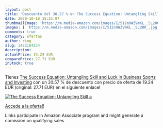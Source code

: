 ```yaml
---
layout: post
title: 'Descuento del 30.57 % en The Success Equation: Untangling Skill a'
date: 2020-10-18 18:25:07
thumbnailImage: 'https://m.media-amazon.com/images/I/512n9WZVmKL._SL200_.jpg'
images: [ 'https://m.media-amazon.com/images/I/512n9WZVmKL._SL200_.jpg' ]
comments: true
category: ofertas
author: ring
slug: 1422184234
description:
actualPrice: 19.24 EUR
comparePrice: 27.71 EUR
inStock: true
---
```


Tienes [The Success Equation: Untangling Skill and Luck in Business  Sports  and Investing](https://www.amazon.es/dp/1422184234/?tag=tolees-21) con un 30.57 % de descuento con precio de oferta de 19.24 EUR (original: 27.71 EUR) en el siguiente enlace!

[![The Success Equation: Untangling Skill a](https://m.media-amazon.com/images/I/512n9WZVmKL._SL200_.jpg)](https://www.amazon.es/dp/1422184234/?tag=tolees-21)

[Accede a la oferta!!](https://www.amazon.es/dp/1422184234/?tag=tolees-21)

Links participate in Amazon Associate program and might generate a comission on qualifying sales


